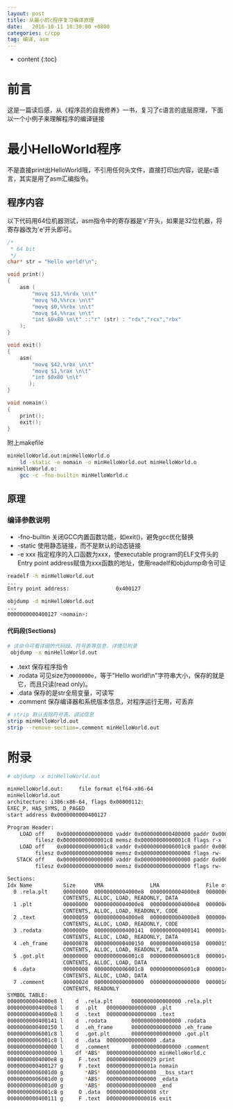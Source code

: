```yaml
---
layout: post
title: 从最小的c程序复习编译原理
date:   2016-10-11 10:30:00 +0800
categories: c/cpp 
tag: 编译, asm
---
```


* content
{:toc}

# 前言
这是一篇读后感，从《程序员的自我修养》一书，复习了c语言的底层原理，下面以一个小例子来理解程序的编译链接

# 最小HelloWorld程序
不是直接print出HelloWorld哦，不引用任何头文件，直接打印出内容，说是c语言，其实是用了asm汇编指令。

## 程序内容
以下代码用64位机器测试，asm指令中的寄存器是'r'开头，如果是32位机器，将寄存器改为'e'开头即可。

~~~ c
/*
 * 64 bit
 */
char* str = "Hello world!\n";

void print()
{
    asm ( 
	    "movq $13,%%rdx \n\t"
	    "movq %0,%%rcx \n\t"
	    "movq $0,%%rbx \n\t"
	    "movq $4,%%rax \n\t"
	    "int $0x80 \n\t" ::"r" (str) : "rdx","rcx","rbx"
	);
}

void exit()
{
    asm(
	    "movq $42,%rbx \n\t"
	    "movq $1,%rax \n\t"
	    "int $0x80 \n\t"
       );
}

void nomain()
{
    print();
    exit();
}
~~~



附上makefile

~~~ bash
minHelloWorld.out:minHelloWorld.o
	ld -static -e nomain -o minHelloWorld.out minHelloWorld.o
minHelloWorld.o:
	gcc -c -fno-builtin minHelloWorld.c
~~~

## 原理

### 编译参数说明

-  -fno-builtin 关闭GCC内置函数功能，如exit()，避免gcc优化替换
-  -static 使用静态链接，而不是默认的动态链接
-  -e xxx 指定程序的入口函数为xxx，使executable program的ELF文件头的Entry point address赋值为xxx函数的地址，使用readelf和objdump命令可证

~~~ bash
readelf -h minHelloWorld.out
...
Entry point address:               0x400127

objdump -d minHelloWorld.out
...
0000000000400127 <nomain>:
~~~

#### 代码段(Sections)

~~~ bash
# 该命令可看详细的代码段、符号表等信息，详情见附录
 objdump -x minHelloWorld.out
~~~

- .text 保存程序指令
- .rodata 可见size为`0000000e`，等于"Hello world!\n"字符串大小，保存的就是它，而且只读(read only)。
- .data 保存的是str全局变量，可读写
- .comment 保存编译器和系统版本信息，对程序运行无用，可丢弃

~~~ bash
# strip 默认去除符号表、调试信息
strip minHelloWorld.out
strip --remove-section=.comment minHelloWorld.out
~~~


# 附录

~~~ bash
# objdump -x minHelloWorld.out

minHelloWorld.out:     file format elf64-x86-64
minHelloWorld.out
architecture: i386:x86-64, flags 0x00000112:
EXEC_P, HAS_SYMS, D_PAGED
start address 0x0000000000400127

Program Header:
    LOAD off    0x0000000000000000 vaddr 0x0000000000400000 paddr 0x0000000000400000 align 2**21
         filesz 0x00000000000001c8 memsz 0x00000000000001c8 flags r-x
    LOAD off    0x00000000000001c8 vaddr 0x00000000006001c8 paddr 0x00000000006001c8 align 2**21
         filesz 0x0000000000000008 memsz 0x0000000000000008 flags rw-
   STACK off    0x0000000000000000 vaddr 0x0000000000000000 paddr 0x0000000000000000 align 2**3
         filesz 0x0000000000000000 memsz 0x0000000000000000 flags rw-

Sections:
Idx Name          Size      VMA               LMA               File off  Algn
  0 .rela.plt     00000000  00000000004000e8  00000000004000e8  000000e8  2**3
                  CONTENTS, ALLOC, LOAD, READONLY, DATA
  1 .plt          00000000  00000000004000e8  00000000004000e8  000000e8  2**2
                  CONTENTS, ALLOC, LOAD, READONLY, CODE
  2 .text         00000059  00000000004000e8  00000000004000e8  000000e8  2**2
                  CONTENTS, ALLOC, LOAD, READONLY, CODE
  3 .rodata       0000000e  0000000000400141  0000000000400141  00000141  2**0
                  CONTENTS, ALLOC, LOAD, READONLY, DATA
  4 .eh_frame     00000078  0000000000400150  0000000000400150  00000150  2**3
                  CONTENTS, ALLOC, LOAD, READONLY, DATA
  5 .got.plt      00000000  00000000006001c8  00000000006001c8  000001c8  2**3
                  CONTENTS, ALLOC, LOAD, DATA
  6 .data         00000008  00000000006001c8  00000000006001c8  000001c8  2**3
                  CONTENTS, ALLOC, LOAD, DATA
  7 .comment      0000002d  0000000000000000  0000000000000000  000001d0  2**0
                  CONTENTS, READONLY
SYMBOL TABLE:
00000000004000e8 l    d  .rela.plt      0000000000000000 .rela.plt
00000000004000e8 l    d  .plt   0000000000000000 .plt
00000000004000e8 l    d  .text  0000000000000000 .text
0000000000400141 l    d  .rodata        0000000000000000 .rodata
0000000000400150 l    d  .eh_frame      0000000000000000 .eh_frame
00000000006001c8 l    d  .got.plt       0000000000000000 .got.plt
00000000006001c8 l    d  .data  0000000000000000 .data
0000000000000000 l    d  .comment       0000000000000000 .comment
0000000000000000 l    df *ABS*  0000000000000000 minHelloWorld.c
00000000004000e8 g     F .text  0000000000000029 print
0000000000400127 g     F .text  000000000000001a nomain
00000000006001d0 g       *ABS*  0000000000000000 __bss_start
00000000006001d0 g       *ABS*  0000000000000000 _edata
00000000006001d0 g       *ABS*  0000000000000000 _end
00000000006001c8 g     O .data  0000000000000008 str
0000000000400111 g     F .text  0000000000000016 exit

~~~
